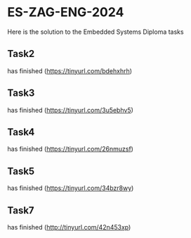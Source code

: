 # ES-ZAG-ENG-2024
Here is the solution to the Embedded Systems Diploma tasks

## Task2
has finished (https://tinyurl.com/bdehxhrh)

## Task3
has finished (https://tinyurl.com/3u5ebhv5)

## Task4
has finished (https://tinyurl.com/26nmuzsf)

## Task5
has finished (https://tinyurl.com/34bzr8wy)

## Task7
has finished (http://tinyurl.com/42n453xp)

